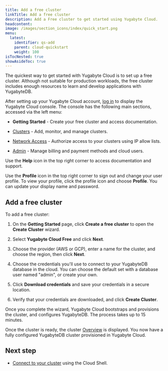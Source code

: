```yaml
---
title: Add a free cluster
linkTitle: Add a free cluster
description: Add a Free cluster to get started using Yugabyte Cloud.
headcontent:
image: /images/section_icons/index/quick_start.png
menu:
  latest:
    identifier: qs-add
    parent: cloud-quickstart
    weight: 100
isTocNested: true
showAsideToc: true
---
```


The quickest way to get started with Yugabyte Cloud is to set up a free cluster. Although not suitable for production workloads, the free cluster includes enough resources to learn and develop applications with YugabyteDB.

After setting up your Yugabyte Cloud account, [log in](https://cloud.yugabyte.com/login) to display the Yugabyte Cloud console. The console has the following main sections, accessed via the left menu:

- **Getting Started** - Create your free cluster and access documentation.

- [Clusters](../../cloud-clusters/) - Add, monitor, and manage clusters. 

- [Network Access](../../cloud-network) - Authorize access to your clusters using IP allow lists.

- [Admin](../../cloud-admin/) - Manage billing and payment methods and cloud users.

Use the **Help** icon in the top right corner to access documentation and support.

Use the **Profile** icon in the top right corner to sign out and change your user profile. To view your profile, click the profile icon and choose **Profile**. You can update your display name and password.

## Add a free cluster

To add a free cluster:

1. On the **Getting Started** page, click **Create a free cluster** to open the **Create Cluster** wizard. 

1. Select **Yugabyte Cloud Free** and click **Next**.

1. Choose the provider (AWS or GCP), enter a name for the cluster, and choose the region, then click **Next**.

1. Choose the credentials you'll use to connect to your YugabyteDB database in the cloud. You can choose the default set with a database user named "admin", or create your own.

1. Click **Download credentials** and save your credentials in a secure location.

1. Verify that your credentials are downloaded, and click **Create Cluster**.

Once you complete the wizard, Yugabyte Cloud bootstraps and provisions the cluster, and configures YugabyteDB. The process takes up to 15 minutes.

Once the cluster is ready, the cluster [Overview](../../cloud-clusters/overview) is displayed. You now have a fully configured YugabyteDB cluster provisioned in Yugabyte Cloud.

## Next step

- [Connect to your cluster](../qs-connect) using the Cloud Shell.
